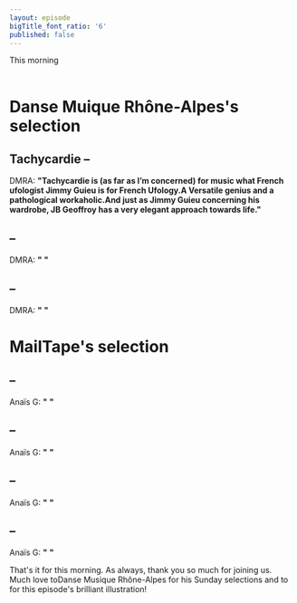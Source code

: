 ```yaml
---
layout: episode
bigTitle_font_ratio: '6'
published: false
---
```


<p id="introduction">This morning 
<br><br>

</p>


# Danse Muique Rhône-Alpes's selection

## Tachycardie – 
DMRA: **"**Tachycardie is (as far as I’m concerned) for music what French ufologist Jimmy Guieu is for French Ufology.A Versatile genius and a pathological workaholic.And just as Jimmy Guieu concerning his wardrobe, JB Geoffroy has a very elegant approach towards life.**"**

##  – 
DMRA: **"** **"**

## – 
DMRA: **"** **"**


# MailTape's selection

##  – 
Anaïs G: **"** **"**

##  – 
Anaïs G: **"** **"**

##  – 
Anaïs G: **"** **"**

##  – 
Anaïs G: **"** **"**


<p id="outroduction">That's it for this morning. As always, thank you so much for joining us. Much love toDanse Musique Rhône-Alpes for his Sunday selections and to for this episode's brilliant illustration!</p>
